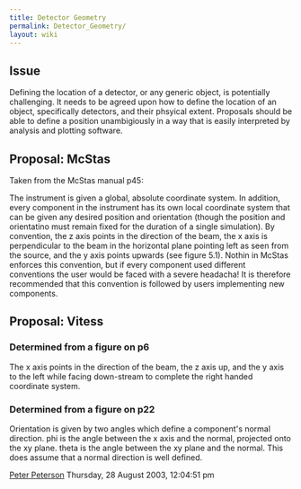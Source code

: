 ```yaml
---
title: Detector Geometry
permalink: Detector_Geometry/
layout: wiki
---
```


Issue
-----

Defining the location of a detector, or any generic object, is
potentially challenging. It needs to be agreed upon how to define the
location of an object, specifically detectors, and their phsyical
extent. Proposals should be able to define a position unambigiously in a
way that is easily interpreted by analysis and plotting software.

Proposal: McStas
----------------

Taken from the McStas manual p45:

The instrument is given a global, absolute coordinate system. In
addition, every component in the instrument has its own local coordinate
system that can be given any desired position and orientation (though
the position and orientatino must remain fixed for the duration of a
single simulation). By convention, the z axis points in the direction of
the beam, the x axis is perpendicular to the beam in the horizontal
plane pointing left as seen from the source, and the y axis points
upwards (see figure 5.1). Nothin in McStas enforces this convention, but
if every component used different conventions the user would be faced
with a severe headacha! It is therefore recommended that this convention
is followed by users implementing new components.

Proposal: Vitess
----------------

### Determined from a figure on p6

The x axis points in the direction of the beam, the z axis up, and the y
axis to the left while facing down-stream to complete the right handed
coordinate system.

### Determined from a figure on p22

Orientation is given by two angles which define a component's normal
direction. phi is the angle between the x axis and the normal, projected
onto the xy plane. theta is the angle between the xy plane and the
normal. This does assume that a normal direction is well defined.

[Peter Peterson](Pfpeterson "wikilink") Thursday, 28 August 2003,
12:04:51 pm
